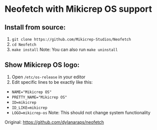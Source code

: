 # Neofetch with Mikicrep OS support

## Install from source:
1. `git clone https://github.com/Mikicrep-Studios/Neofetch`
2. `cd Neofetch`
3. `make install`
Note: You can also run `make uninstall`

## Show Mikicrep OS logo:
1. Open `/etc/os-release` in your editor
2. Edit specific lines to be exactly like this:
- `NAME="Mikicrep OS"`
- `PRETTY_NAME="Mikicrep OS"`
- `ID=mikicrep`
- `ID_LIKE=mikicrep`
- `LOGO=mikicrep-os`
Note: This should not change system functionality

Original: https://github.com/dylanaraps/neofetch

